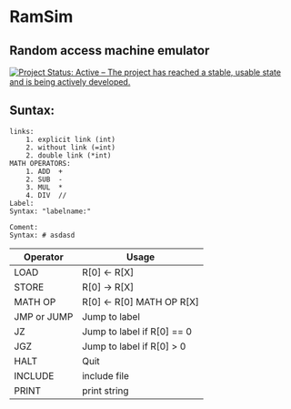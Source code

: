 # RamSim
## Random access machine emulator
[![Project Status: Active – The project has reached a stable, usable state and is being actively developed.](https://www.repostatus.org/badges/latest/active.svg)](https://www.repostatus.org/#active)

## Suntax:
```
links:
    1. explicit link (int)
    2. without link (=int)
    2. double link (*int)
MATH OPERATORS:
    1. ADD  +
    2. SUB  -
    3. MUL  *
    4. DIV  //
Label:
Syntax: "labelname:"

Coment:
Syntax: # asdasd
```
| Operator | Usage |
| ------ | ------ |
| LOAD | R[0] <- R[X] |
| STORE | R[0] -> R[X] |
| MATH OP | R[0] <- R[0] MATH OP R[X] |
| JMP or JUMP | Jump to label |
| JZ | Jump to label if R[0] == 0 |
| JGZ | Jump to label if R[0] > 0 |
| HALT | Quit |
| INCLUDE | include file |
| PRINT | print string |